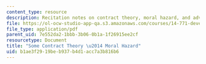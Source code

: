 ```yaml
---
content_type: resource
description: Recitation notes on contract theory, moral hazard, and adverse selection.
file: https://ol-ocw-studio-app-qa.s3.amazonaws.com/courses/14-771-development-economics-microeconomic-issues-and-policy-models-fall-2008/b1ae3f2919beb937b4d1acc7a3b816b6_rec10.pdf
file_type: application/pdf
parent_uid: 7e552da2-1bbb-3b06-0b1a-1f26915ee2cf
resourcetype: Document
title: "Some Contract Theory \u2014 Moral Hazard"
uid: b1ae3f29-19be-b937-b4d1-acc7a3b816b6
---
```

